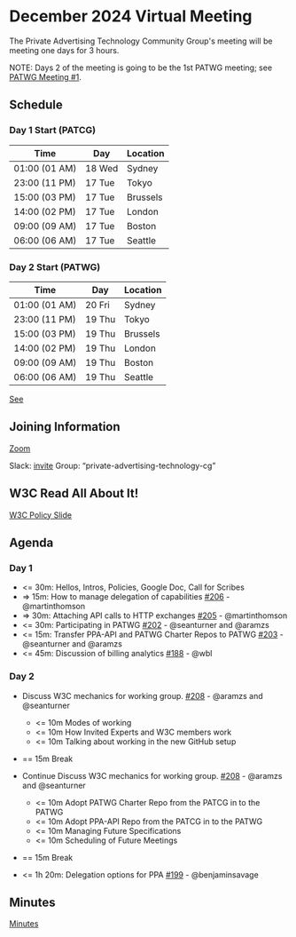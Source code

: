 # December 2024 Virtual Meeting

The Private Advertising Technology Community Group's meeting will be meeting one days for 3 hours.

NOTE: Days 2 of the meeting is going to be the 1st PATWG meeting; see [PATWG Meeting #1](https://github.com/w3c/patwg/issues/1).

## Schedule

### Day 1 Start (PATCG)

| Time          | Day    | Location      |
| ------------- | ------ | ------------- |
| 01:00 (01 AM) | 18 Wed | Sydney        |
| 23:00 (11 PM) | 17 Tue | Tokyo         |
| 15:00 (03 PM) | 17 Tue | Brussels      |
| 14:00 (02 PM) | 17 Tue | London        |
| 09:00 (09 AM) | 17 Tue | Boston        |
| 06:00 (06 AM) | 17 Tue | Seattle       |

### Day 2 Start (PATWG)

| Time          | Day    | Location      |
| ------------- | ------ | ------------- |
| 01:00 (01 AM) | 20 Fri | Sydney        |
| 23:00 (11 PM) | 19 Thu | Tokyo         |
| 15:00 (03 PM) | 19 Thu | Brussels      |
| 14:00 (02 PM) | 19 Thu | London        |
| 09:00 (09 AM) | 19 Thu | Boston        |
| 06:00 (06 AM) | 19 Thu | Seattle       |

[See](https://github.com/w3c/patwg/issues/1)

## Joining Information

[Zoom](https://w3c.zoom.us/j/82659868398?pwd=R2wyMlVzVGcwcmZJb1BpZmdDc2crUT09)

Slack: [invite](https://www.w3.org/slack-w3ccommunity-invite)
  Group: “private-advertising-technology-cg”

## W3C Read All About It!

[W3C Policy Slide](https://github.com/patcg/meetings/blob/main/W3C%20Read%20All%20About%20It!.pdf)

## Agenda

### Day 1

- <= 30m: Hellos, Intros, Policies, Google Doc, Call for Scribes
- => 15m: How to manage delegation of capabilities [#206](https://github.com/patcg/meetings/issues/206) - @martinthomson
- => 30m: Attaching API calls to HTTP exchanges [#205](https://github.com/patcg/meetings/issues/205) - @martinthomson
- <= 30m: Participating in PATWG [#202](https://github.com/patcg/meetings/issues/202) - @seanturner and @aramzs
- <= 15m: Transfer PPA-API and PATWG Charter Repos to PATWG [#203](https://github.com/patcg/meetings/issues/203) - @seanturner and @aramzs
- <= 45m: Discussion of billing analytics [#188](https://github.com/patcg/meetings/issues/188) - @wbl

### Day 2

- Discuss W3C mechanics for working group. [#208](https://github.com/w3c/patwg/issues/1) - @aramzs and @seanturner
  - <= 10m Modes of working
  - <= 10m How Invited Experts and W3C members work
  - <= 10m Talking about working in the new GitHub setup

- == 15m Break 

- Continue Discuss W3C mechanics for working group. [#208](https://github.com/w3c/patwg/issues/1) - @aramzs and @seanturner
  - <= 10m Adopt PATWG Charter Repo from the PATCG in to the PATWG
  - <= 10m Adopt PPA-API Repo from the PATCG in to the PATWG
  - <= 10m Managing Future Specifications
  - <= 10m Scheduling of Future Meetings
- == 15m Break
- <= 1h 20m: Delegation options for PPA [#199](https://github.com/patcg/meetings/issues/199) - @benjaminsavage

## Minutes

[Minutes](https://docs.google.com/document/d/1rvpCaGxJKJo5kLXKIoqCHKqWK-oKMDnI1GEG49DAGGE/edit?usp=sharing)
